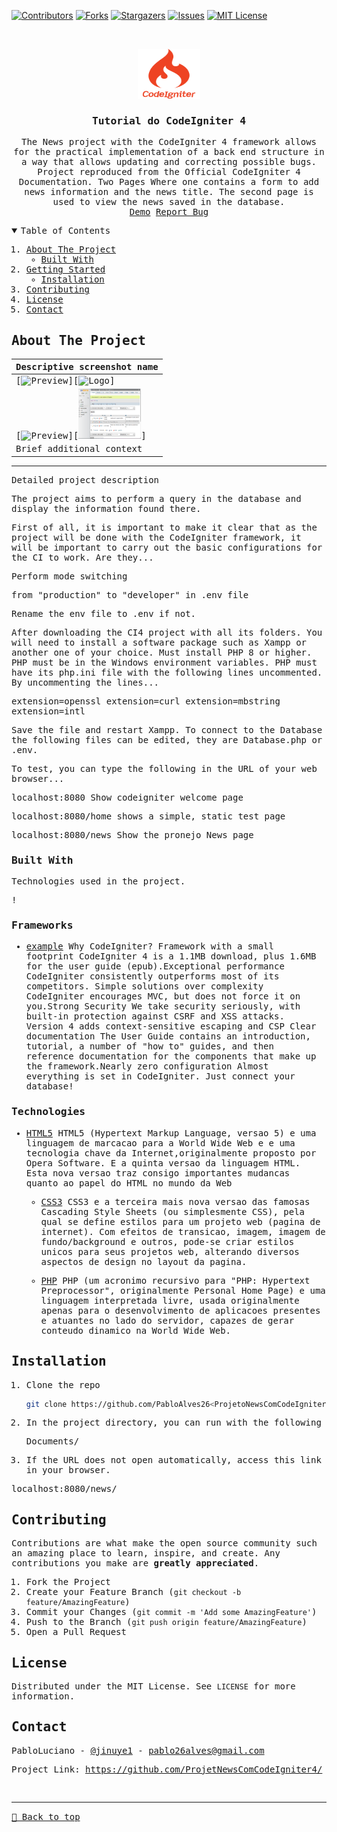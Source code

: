[![Contributors][contributors-shield]][contributors-url]
[![Forks][forks-shield]][forks-url]
[![Stargazers][stars-shield]][stars-url]
[![Issues][issues-shield]][issues-url]
[![MIT License][license-shield]][license-url]


<!-- 

CTRL + H

Find    -> <https://pabloalves26.github.io/portfoliopro/>
Replace -> Repo name   [e.g. Portfolio]


Find    -> <PORT>
Replace -> Port number [e.g. 4321]

-->

<!-- PROJECT LOGO -->
<br />
<samp>
<p align="center">
  <a href="https://github.com/PabloAlves26/<ProjetoNewsComCodeIgniter4>">
    <img src="./public/assets/logo.svg" alt="Logo" width="100" height="80">
  </a>

  <h3 align="center" id="bio">Tutorial do CodeIgniter 4</h3>

  <p align="center">
    The News project with the CodeIgniter 4 framework allows for the practical implementation of a back end structure in a way that allows updating and correcting possible bugs. Project reproduced from the Official CodeIgniter 4 Documentation. 
    Two Pages Where one contains a form to add news information and the news title. The second page is used to view the news saved in the database.
    <br />
    <a href="#">Demo</a>
    <a href="https://github.com/PabloAlves26/<ProjetoNewsComCodeIgniter4>/issues">Report Bug</a>
  </p>
</p>

<!-- TABLE OF CONTENTS -->
<details open="open">
  <summary>Table of Contents</summary>
  <ol>
    <li>
      <a href="#about-the-project">About The Project</a>
      <ul>
        <li><a href="#built-with">Built With</a></li>
      </ul>
    </li>
    <li>
      <a href="#getting-started">Getting Started</a>
      <ul>
        <li><a href="#installation">Installation</a></li>
      </ul>
    </li>
    <li><a href="#contributing">Contributing</a></li>
    <li><a href="#license">License</a></li>
    <li><a href="#contact">Contact</a></li>
  </ol>
</details>

<!-- ABOUT THE PROJECT -->

## About The Project

| Descriptive screenshot name                      |
| ------------------------------------------------ |
| [![Preview][project-screenshot]][<img src="./public/assets/sucesso.png" alt="Logo" width="100" height="80">]   |
| [![Preview][project-screenshot]][<img src="./public/assets/banco.png" alt="Logo" width="100" height="80">]   |
| Brief additional context                         |

<hr>

Detailed project description

The project aims to perform a query in the database and display the information found there.

First of all, it is important to make it clear that as the project will be done with the CodeIgniter framework, it will be important to carry out the basic configurations for the CI to work.
Are they...

Perform mode switching

from "production" to "developer" in .env file

Rename the env file to .env if not.

After downloading the CI4 project with all its folders. You will need to install a software package such as Xampp or another one of your choice. Must install PHP 8 or higher.
PHP must be in the Windows environment variables.
PHP must have its php.ini file
with the following lines uncommented.
By uncommenting the lines...

extension=openssl
extension=curl
extension=mbstring
extension=intl

Save the file and restart Xampp.
To connect to the Database the following files can be edited, they are Database.php or .env.

To test, you can type the following in the URL of your web browser...

localhost:8080
Show codeigniter welcome page

localhost:8080/home
shows a simple, static test page

localhost:8080/news
Show the pronejo News page

### Built With

Technologies used in the project.

!<!--### Libraries-->

 <!--[example.js](https://example.js)
  Brief description explaining what the library does-->

<!-- - [example2.js](https://example2.js)
  Brief description explaining what the library does -->

### Frameworks

- [example](https://www.codeigniter.com/user_guide/intro/index.html)
  Why CodeIgniter?
Framework with a small footprint
CodeIgniter 4 is a 1.1MB download, plus 1.6MB for the user guide (epub).Exceptional performance
CodeIgniter consistently outperforms most of its competitors.
Simple solutions over complexity
CodeIgniter encourages MVC, but does not force it on you.Strong Security
We take security seriously, with built-in protection against CSRF and XSS attacks. Version 4 adds context-sensitive escaping and CSP
Clear documentation
The User Guide contains an introduction, tutorial, a number of "how to" guides, and then reference documentation for the components that make up the framework.Nearly zero configuration
Almost everything is set in CodeIgniter. Just connect your database!

<!--- [example](https://example.com/)
  Brief description explaining what the framework does -->

<!--### Plugins

 [@example](https://example.com/)
  Brief description explaining what the plugin does -->

### Technologies

- [HTML5](https://www.w3.org/TR/2014/REC-html5-20141028/)
HTML5 (Hypertext Markup Language, versao 5) e uma linguagem de marcacao para a World Wide Web e e uma tecnologia chave da Internet,originalmente proposto por Opera Software. E a quinta versao da linguagem HTML. Esta nova versao traz consigo importantes mudancas quanto ao papel do HTML no mundo da Web

  - [CSS3](https://www.w3.org/TR/2001/WD-css3-roadmap-20010523/)
CSS3 e a terceira mais nova versao das famosas Cascading Style Sheets (ou simplesmente CSS), pela qual se define estilos para um projeto web (pagina de internet). Com efeitos de transicao, imagem, imagem de fundo/background e outros, pode-se criar estilos unicos para seus projetos web, alterando diversos aspectos de design no layout da pagina.

  - [PHP](https://www.php.net/)
PHP (um acronimo recursivo para "PHP: Hypertext Preprocessor", originalmente Personal Home Page) e uma linguagem interpretada livre, usada originalmente apenas para o desenvolvimento de aplicacoes presentes e atuantes no lado do servidor, capazes de gerar conteudo dinamico na World Wide Web.

<!--### Other things (if necessary)-->

<!-- GETTING STARTED -->

## Installation

1. Clone the repo

   ```sh
   git clone https://github.com/PabloAlves26<ProjetoNewsComCodeIgniter4>.git
   ```

<!--2. Install dependencies (you can use npm, pnpm, yarn or anything else)

   ```sh
   pnpm i
   ```-->

2. In the project directory, you can run with the following

   Documents/

3. If the URL does not open automatically, access this link in your browser.

  localhost:8080/news/

<!--4. To access on your smartphone, use the same network and replace `localhost` with the machine address. `e.g. http://10.0.0.38:<PORT>`

   ```
     IPv4 Address: 10.0.0.38
     Port: <PORT>
     Access URL: http://10.0.0.38:<PORT>
   ``` -->

   <!-- CONTRIBUTING -->

## Contributing

Contributions are what make the open source community such an amazing place to learn, inspire, and create. Any contributions you make are **greatly appreciated**.

1. Fork the Project
2. Create your Feature Branch (`git checkout -b feature/AmazingFeature`)
3. Commit your Changes (`git commit -m 'Add some AmazingFeature'`)
4. Push to the Branch (`git push origin feature/AmazingFeature`)
5. Open a Pull Request

<!-- LICENSE -->

## License

Distributed under the MIT License. See `LICENSE` for more information.

<!-- CONTACT -->

## Contact

PabloLuciano - [@jinuye1](https://pabloalves26.github.io/portfoliopro/) - pablo26alves@gmail.com

Project Link: [https://github.com/ProjetNewsComCodeIgniter4/<ProjetoNewsComCodeIgniter4>](https://github.com/PabloAlves26/<ProjetoNewsComCodeIgniter4>) <br>

<!-- MARKDOWN LINKS & IMAGES -->
<!-- https://www.markdownguide.org/basic-syntax/#reference-style-links -->

[contributors-shield]: https://img.shields.io/github/contributors/PabloAlves26/<https://pabloalves26.github.io/portfoliopro/>.svg?style=for-the-badge
[contributors-url]: https://github.com/PabloAlves26/<https://pabloalves26.github.io/portfoliopro/>/graphs/contributors
[forks-shield]: https://img.shields.io/github/forks/PabloAlves26/<https://pabloalves26.github.io/portfoliopro/>.svg?style=for-the-badge
[forks-url]: https://github.com/PabloAlves26/<https://pabloalves26.github.io/portfoliopro/>/network/members
[stars-shield]: https://img.shields.io/github/stars/PabloAlves26/<https://pabloalves26.github.io/portfoliopro/>.svg?style=for-the-badge
[stars-url]: https://github.com/PabloAlves26/<https://pabloalves26.github.io/portfoliopro/>/stargazers
[issues-shield]: https://img.shields.io/github/issues/PabloAlves26/<https://pabloalves26.github.io/portfoliopro/>.svg?style=for-the-badge
[issues-url]: https://github.com/PabloAlves26/<https://pabloalves26.github.io/portfoliopro/>/issues
[license-shield]: https://img.shields.io/github/license/PabloAlves26/<https://pabloalves26.github.io/portfoliopro/>.svg?style=for-the-badge
[license-url]: https://github.com/PabloAlves26/<https://pabloalves26.github.io/portfoliopro/>/blob/master/LICENSE
[license-url]: https://github.com/PabloAlves26/<https://pabloalves26.github.io/portfoliopro/>/blob/master/LICENSE.txt
[project-screenshot]: ./public/screenshots/preview.png
[project-link]: https://example.vercel.app

<br><hr>
[🔼 Back to top](#project-name)
